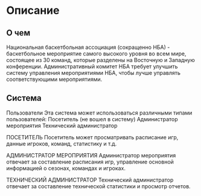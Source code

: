 # Описание
## О чем
Национальная баскетбольная ассоциация (сокращенно НБА) - баскетбольное мероприятие самого высокого уровня во всем
мире, состоящее из 30 команд, которые разделены на Восточную и Западную
конференции. Административный комитет НБА требует улучшить систему управления мероприятиями НБА, чтобы лучше управлять соответствующими мероприятиями.
## Система
Пользователи
Эта система может использоваться различными типами пользователей:
Посетитель (не вошел в систему)
Администратор мероприятия
Технический администратор

ПОСЕТИТЕЛЬ
Посетитель может просматривать расписание игр, данные игроков, команд, статистику и т.д.

АДМИНИСТРАТОР МЕРОПРИЯТИЯ
Администратор мероприятия отвечает за составление расписания игр, управление основной информацией
о сезонах, командах и игроках.

ТЕХНИЧЕСКИЙ АДМИНИСТРАТОР
Технический администратор отвечает за составление технической статистики и просмотр отчетов.
